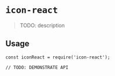 # `icon-react`

> TODO: description

## Usage

```
const iconReact = require('icon-react');

// TODO: DEMONSTRATE API
```

